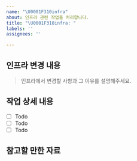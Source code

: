 ```yaml
---
name: "\U0001F310infra"
about: 인프라 관련 작업을 처리합니다.
title: "\U0001F310infra: "
labels: ''
assignees: ''

---
```


## 인프라 변경 내용

> 인프라에서 변경할 사항과 그 이유를 설명해주세요.

## 작업 상세 내용

- [ ] Todo
- [ ] Todo
- [ ] Todo

## 참고할 만한 자료
